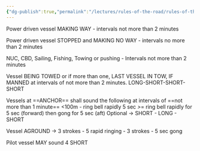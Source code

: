 ```yaml
---
{"dg-publish":true,"permalink":"/lectures/rules-of-the-road/rules-of-the-road-index/rule-35-sound-signals-in-restricted-visibility/","created":"2025-05-29T15:42:17.050-04:00","updated":"2025-05-30T11:17:52.291-04:00"}
---
```



Power driven vessel MAKING WAY - intervals not more than 2 minutes

Power driven vessel STOPPED and MAKING NO WAY - intervals no more than 2 minutes

NUC, CBD, Sailing, Fishing, Towing or pushing - Intervals not more than 2 minutes 

Vessel BEING TOWED or if more than one, LAST VESSEL IN TOW, IF MANNED at intervals of not more than 2 minutes. LONG-SHORT-SHORT-SHORT

Vessels at ==ANCHOR== shall sound the following at intervals of ==not more than 1 minute==
<100m - ring bell rapidly 5 sec
_>_= ring bell rapidly for 5 sec (forward) then gong for 5 sec (aft)
Optional -> SHORT - LONG - SHORT

Vessel AGROUND -> 3 strokes - 5 rapid ringing - 3 strokes - 5 sec gong

Pilot vessel MAY sound 4 SHORT